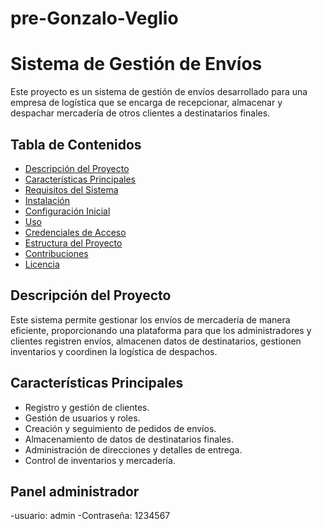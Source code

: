 # pre-Gonzalo-Veglio

# Sistema de Gestión de Envíos

Este proyecto es un sistema de gestión de envíos desarrollado para una empresa de logística que se encarga de recepcionar, almacenar y despachar mercadería de otros clientes a destinatarios finales.

## Tabla de Contenidos

- [Descripción del Proyecto](#descripción-del-proyecto)
- [Características Principales](#características-principales)
- [Requisitos del Sistema](#requisitos-del-sistema)
- [Instalación](#instalación)
- [Configuración Inicial](#configuración-inicial)
- [Uso](#uso)
- [Credenciales de Acceso](#credenciales-de-acceso)
- [Estructura del Proyecto](#estructura-del-proyecto)
- [Contribuciones](#contribuciones)
- [Licencia](#licencia)

## Descripción del Proyecto

Este sistema permite gestionar los envíos de mercadería de manera eficiente, proporcionando una plataforma para que los administradores y clientes registren envíos, almacenen datos de destinatarios, gestionen inventarios y coordinen la logística de despachos.

## Características Principales

- Registro y gestión de clientes.
- Gestión de usuarios y roles.
- Creación y seguimiento de pedidos de envíos.
- Almacenamiento de datos de destinatarios finales.
- Administración de direcciones y detalles de entrega.
- Control de inventarios y mercadería.

## Panel administrador
-usuario: admin
-Contraseña: 1234567